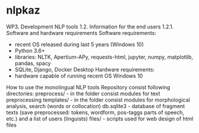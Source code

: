 # nlpkaz
WP3. Development NLP tools
1.2. Information for the end users 
1.2.1. Software and hardware requirements 
Software requirements: 
- recent OS released during last 5 years (Windows 10)
- Python 3.6+ 
- libraries: NLTK, Apertium-APy, requests-html, jupyter, numpy, matplotlib, pandas, spacy
- SQLite, Django, Docker Desktop 
Hardware requirements: 
- hardware capable of running recent OS Windows 10

How to use the monolingual NLP tools
Repository consist following directories:
preprocess/ - in the folder consist modules for text preprocessing 
templates/ - in the folder consist modules for morphological analysis, search (words or collocation)
db.sqlite3 - database of fragment texts (save preprocessed: tokens, wordform, pos-taggs parts of speech, etc.) and a list of users (linguists)
files/ - scripts used for web design of html files
